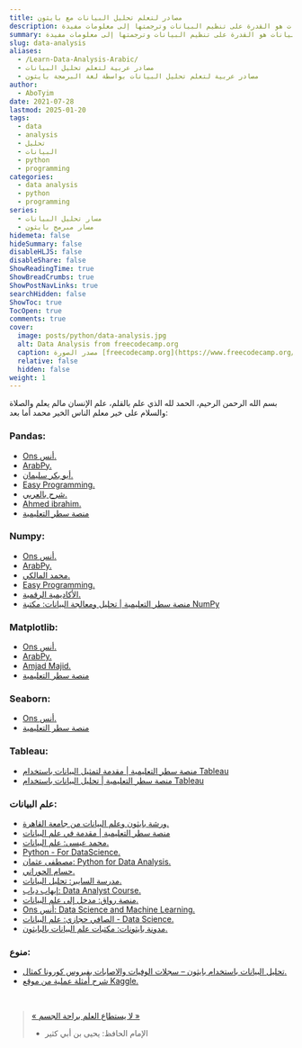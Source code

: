 ```yaml
---
title: مصادر لتعلم تحليل البيانات مع بايثون
description: تحليل البيانات هو القدرة على تنظيم البيانات وترجمتها إلى معلومات مفيدة.
summary: تحليل البيانات هو القدرة على تنظيم البيانات وترجمتها إلى معلومات مفيدة.
slug: data-analysis
aliases:
  - /Learn-Data-Analysis-Arabic/
  - مصادر عربية لتعلم تحليل البيانات
  - مصادر عربية لتعلم تحليل البيانات بواسطة لغة البرمجة بايثون
author:
  - AboTyim
date: 2021-07-28
lastmod: 2025-01-20
tags:
  - data
  - analysis
  - تحليل
  - البيانات
  - python
  - programming
categories:
  - data analysis
  - python
  - programming
series:
  - مسار تحليل البيانات
  - مسار مبرمج بايثون
hidemeta: false
hideSummary: false
disableHLJS: false
disableShare: false
ShowReadingTime: true
ShowBreadCrumbs: true
ShowPostNavLinks: true
searchHidden: false
ShowToc: true
TocOpen: true
comments: true
cover:
  image: posts/python/data-analysis.jpg
  alt: Data Analysis from freecodecamp.org
  caption: مصدر الصورة [freecodecamp.org](https://www.freecodecamp.org/news/data-analysis-with-python-for-excel-users-course/)
  relative: false
  hidden: false
weight: 1
---
```




بسم الله الرحمن الرحيم، الحمد لله الذي علم بالقلم، علم الإنسان مالم يعلم والصلاة والسلام على خير معلم الناس الخير محمد أما بعد:



### Pandas:

- [Ons أنس.](https://www.youtube.com/playlist?list=PLuRv1IekA3YVwzaWa2Kp7bgIVcJsJ5XGW)
- [ArabPy.](https://www.youtube.com/playlist?list=PLIA_seGogbkGchpgdUPu4vQNQdO4L0UiP)
- [أبو بكر سليمان.](https://www.youtube.com/playlist?list=PLvLvlVqNQGHCb2_ygmr1DQOMOv0yXp84F)
-  [Easy Programming.](https://www.youtube.com/playlist?list=PL0VnwAq9oYFvtaA62mvVS07NJsfz3_pCC)
- [شرح بالعربي.](https://www.youtube.com/playlist?list=PLGbveotLUlylUVw3MbxnACUhzDNOy9U2T)
- [Ahmed ibrahim.](https://www.youtube.com/playlist?list=PLyhJeMedQd9QLQ2yPbJqVhAdkU44QD7um)
- [منصة سطر التعليمية](https://satr.codes/course/ahWLuLGQrQ/view)



### Numpy:

- [Ons أنس.](https://www.youtube.com/playlist?list=PLuRv1IekA3YVAMh7Is9PRsM7IMLhLS787)
- [ArabPy.](https://www.youtube.com/playlist?list=PLIA_seGogbkGDYq-dnVCsELEIq_7HK7Ca)
- [محمد المالكي.](https://www.youtube.com/watch?v=mlgV3o3N7ow&list=PLwerRebku82FDvyhN6eVYjS_nnosXX_yh)
-  [Easy Programming.](https://www.youtube.com/playlist?list=PL0VnwAq9oYFvJntNJUweP07QYJXk2lQsG)
- [الأكاديمية الرقمية.](https://www.youtube.com/playlist?list=PLsNfqtb1rfnP0LUiuoOVTI3M4Sn74YhJ1)
- [منصة سطر التعليمية | تحليل ومعالجة البيانات: مكتبة NumPy](https://satr.codes/course/qarivYaNvR/view)



### Matplotlib:

- [Ons أنس.](https://www.youtube.com/playlist?list=PLuRv1IekA3YUdhJNrsn-nK71yvTc45OlW)
- [ArabPy.](https://www.youtube.com/playlist?list=PLIA_seGogbkHUeb_S0qaqSGmGAhfk89zU)
- [Amjad Majid.](https://www.youtube.com/playlist?list=PLyNwGBYwNE2QngvDp59GbsZhVExfrT04w)
- [منصة سطر التعليمية](https://satr.codes/course/dqJmdFJufc/view)



### Seaborn:

- [Ons أنس.](https://www.youtube.com/playlist?list=PLuRv1IekA3YVKE4ZEAJn7r0a_vYTRlqlC)
- [منصة سطر التعليمية](https://satr.codes/course/eJBdjpXlzC/view)



### Tableau:
- [منصة سطر التعليمية | مقدمة لتمثيل البيانات باستخدام Tableau](https://satr.codes/course/fdcDmJHLFG/view)
- [منصة سطر التعليمية | تحليل البيانات باستخدام Tableau](https://satr.codes/course/BswbgmDtpk/view)



### علم البيانات:

- [ورشة بايثون وعلم البيانات من جامعة القاهرة.](https://www.youtube.com/watch?v=aymZIo4uWRc&list=PL1B5MFiEjZtqXiLMfe9jNC6H97sTA9hJE)
- [منصة سطر التعليمية | مقدمة في علم البيانات](https://satr.codes/course/uPOmcmqkpy/view)
- [محمد عيسى: علم البيانات.](https://www.youtube.com/playlist?list=PLMYF6NkLrdN9oTARJ9BE1EChtcsPjPEZQ)
- [Python - For DataScience.](https://www.youtube.com/watch?v=o19Yfu8kM6o&list=PLGbveotLUlymwx7VBs4guLuJ2rlfWYFS6)
- [مصطفى عثمان: Python for Data Analysis.](https://www.youtube.com/playlist?list=PLWd4nYaF_Vx7Db9uFWf_Df-UrP8ArF4L_)
- [حسام الحوراني.](https://www.youtube.com/playlist?list=PLYW0LRZ3ePo6IYDS2K5IhmuP5qY3dmI9e)
- [مدرسة السايبر: تحليل البيانات.](https://www.youtube.com/playlist?list=PLH0em1f_fBoQCPsgroUfTVwVU53lRg0D6)
- [إيهاب دياب: Data Analyst Course.](https://www.youtube.com/playlist?list=PLZsT1OBQY_15SdjSQAQy-QIkgAYwHRct5)
- [منصة رواق: مدخل إلى علم البيانات.](https://www.rwaq.org/courses/sea_python_level1-2)
- [Ons أنس: Data Science and Machine Learning.](https://www.youtube.com/playlist?list=PLuRv1IekA3YWfALrW_D7z5TYsG-fJSeCB)
- [الصافي حجازي: علم البيانات - Data Science.](https://www.youtube.com/watch?v=hJZWy-VpDGI&list=PLdZYzC8fohELCp-cTk0RCMCFjd460EuPM)
- [مدونة بايثونات: مكتبات علم البيانات بالبايثون.](https://pythonat.com/articles/%d9%85%d9%83%d8%aa%d8%a8%d8%a7%d8%aa-%d8%b9%d9%84%d9%85-%d8%a7%d9%84%d8%a8%d9%8a%d8%a7%d9%86%d8%a7%d8%aa-%d8%a8%d8%a7%d9%84%d8%a8%d8%a7%d9%8a%d8%ab%d9%88%d9%86-5-%d9%85%d9%83%d8%aa%d8%a8%d8%a7%d8%aa/)



### منوع:
- [تحليل البيانات باستخدام بايثون – سجلات الوفيات والاصابات بفيروس كورونا كمثال.](https://pythonat.com/articles/%D8%AA%D8%AD%D9%84%D9%8A%D9%84-%D8%A7%D9%84%D8%A8%D9%8A%D8%A7%D9%86%D8%A7%D8%AA-%D8%A8%D8%A7%D8%B3%D8%AA%D8%AE%D8%AF%D8%A7%D9%85-%D8%A8%D8%A7%D9%8A%D8%AB%D9%88%D9%86-%D8%B3%D8%AC%D9%84%D8%A7%D8%AA/)
- [شرح أمثلة عملية من موقع Kaggle.](https://www.youtube.com/playlist?list=PLyhJeMedQd9QJ4AFcyA0H7PT3QIdBgcT4)



<br>

> [« لا يستطاع العلم براحة الجسم »](http://www.saaid.net/Doat/sudies/35.htm) 
>
> * الإمام الحافظ: يحيى بن أبي كثير